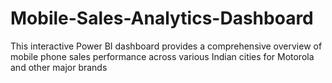 # Mobile-Sales-Analytics-Dashboard
This interactive Power BI dashboard provides a comprehensive overview of mobile phone sales performance across various Indian cities for Motorola and other major brands
